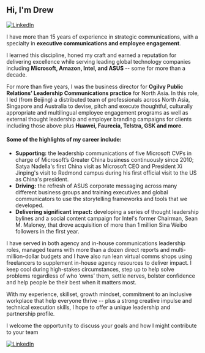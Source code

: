 ## Hi, I'm Drew    
[![LinkedIn](https://img.shields.io/badge/LinkedIn-0077B5?style=for-the-badge&logo=linkedin&logoColor=white)](https://www.linkedin.com/in/your-profile)

I have more than 15 years of experience in strategic communications, with a specialty in **executive communications and employee engagement**. 

I learned this discipline, honed my craft and earned a reputation for delivering excellence while serving leading global technology companies including <B>Microsoft, Amazon, Intel, and ASUS </B>-- some 		for more than a decade.

For more than five years, I was the business director for <b>Ogilvy Public Relations’ Leadership Communications practice</B> for North Asia. In this role, I led (from Beijing) a distributed team of professionals across North Asia, Singapore and Australia to devise, pitch and execute thoughtful, culturally appropriate and multilingual employee engagement programs as well as external thought leadership and employer branding campaigns for clients including those above plus <b>Huawei, Faurecia, Telstra, GSK and more</B>.

#### Some of the highlights of my career include:
- <b>Supporting:</b> the leadership communications of five Microsoft CVPs in charge of Microsoft’s Greater China business continuously since 2010; Satya Nadella's first China visit as Microsoft CEO and President Xi Jinping's visit to Redmond campus during his first official visit to the US as China's president.
- <b>Driving:</b> the refresh of ASUS corporate messaging across many different business groups and training executives and global communicators to use the storytelling frameworks and tools that we developed.
- <b>Delivering significant impact:</b> developing a series of thought leadership bylines and a social content campaign for Intel's former Chairman, Sean M. Maloney, that drove acquisition of more than 1 million Sina Weibo followers in the first year.
  
I have served in both agency and in-house communications leadership roles, managed teams with more than a dozen direct reports and multi-million-dollar budgets and I have also run lean virtual comms shops using freelancers to supplement in-house agency resources to deliver impact. I keep cool during high-stakes circumstances, step up to help solve problems regardless of who ‘owns’ them, settle nerves, bolster confidence and help people be their best when it matters most.

With my experience, skillset, growth mindset, commitment to an inclusive workplace that help everyone thrive -- plus a strong creative impulse and technical execution skills, I hope to offer a unique leadership and partnership profile. 

I welcome the opportunity to discuss your goals and how I might contribute to your team
           
[![LinkedIn](https://img.shields.io/badge/LinkedIn-0077B5?style=for-the-badge&logo=linkedin&logoColor=white)](https://www.linkedin.com/in/your-profile)
<!--
**aadnow/aadnow** is a ✨ _special_ ✨ repository because its `README.md` (this file) appears on your GitHub profile.

Here are some ideas to get you started:

- 🔭 I’m currently working on 
- 🌱 I’m currently learning ...
- 👯 I’m looking to collaborate on ...
- 🤔 I’m looking for help with ...
- 💬 Ask me about ...
- 📫 How to reach me: ...
- 😄 Pronouns: ...
- ⚡ Fun fact: ...
-->
